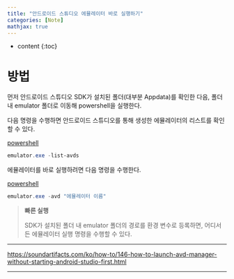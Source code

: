 ```yaml
---
title: "안드로이드 스튜디오 에뮬레이터 바로 실행하기"
categories: [Note]
mathjax: true
---
```


* content
{:toc}
# 방법

먼저 안드로이드 스튜디오 SDK가 설치된 폴더(대부분 Appdata)를 확인한 다음, 폴더 내 emulator 폴더로 이동해 powershell을 실행한다.

다음 명령을 수행하면 안드로이드 스튜디오를 통해 생성한 에뮬레이터의 리스트를 확인할 수 있다.

<u>powershell</u>

```powershell
emulator.exe -list-avds
```

에뮬레이터를 바로 실행하려면 다음 명령을 수행한다.

<u>powershell</u>

```powershell
emulator.exe -avd "에뮬레이터 이름"
```



> **빠른 실행**
>
> SDK가 설치된 폴더 내 emulator 폴더의 경로를 환경 변수로 등록하면, 어디서든 에뮬레이터 실행 명령을 수행할 수 있다.

---

https://soundartifacts.com/ko/how-to/146-how-to-launch-avd-manager-without-starting-android-studio-first.html

---
